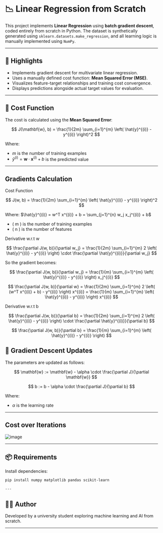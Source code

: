 # 📉 Linear Regression from Scratch

This project implements **Linear Regression** using **batch gradient descent**, coded entirely from scratch in Python. The dataset is synthetically generated using `sklearn.datasets.make_regression`, and all learning logic is manually implemented using `NumPy`.

---

## 🚀 Highlights

- Implements gradient descent for multivariate linear regression.
- Uses a manually defined cost function: **Mean Squared Error (MSE)**.
- Visualizes feature-target relationships and training cost convergence.
- Displays predictions alongside actual target values for evaluation.

---

## 📐 Cost Function

The cost is calculated using the **Mean Squared Error**:

$$
J(\mathbf{w}, b) = \frac{1}{2m} \sum_{i=1}^{m} \left( \hat{y}^{(i)} - y^{(i)} \right)^2
$$

Where:
- $m$ is the number of training examples  
- $\hat{y}^{(i)} = \mathbf{w} \cdot \mathbf{x}^{(i)} + b$ is the predicted value

---

## Gradients Calculation
Cost Function

$$
J(w, b) = \frac{1}{2m} \sum_{i=1}^{m} \left( \hat{y}^{(i)} - y^{(i)} \right)^2
$$

Where:
$\hat{y}^{(i)} = w^T x^{(i)} + b = \sum_{j=1}^{n} w_j x_j^{(i)} + b$
- \( m \) is the number of training examples
- \( n \) is the number of features

Derivative w.r.t w  

$$
\frac{\partial J(w, b)}{\partial w_j} 
= \frac{1}{2m} \sum_{i=1}^{m} 2 \left( \hat{y}^{(i)} - y^{(i)} \right) \cdot \frac{\partial \hat{y}^{(i)}}{\partial w_j}
$$

So the gradient becomes:

$$
\frac{\partial J(w, b)}{\partial w_j} = \frac{1}{m} \sum_{i=1}^{m} \left( \hat{y}^{(i)} - y^{(i)} \right) x_j^{(i)}
$$

$$
\frac{\partial J(w, b)}{\partial w} 
= \frac{1}{2m} \sum_{i=1}^{m} 2 \left( (w^T x^{(i)} + b) - y^{(i)} \right) x^{(i)}
= \frac{1}{m} \sum_{i=1}^{m} \left( \hat{y}^{(i)} - y^{(i)} \right) x^{(i)}
$$

Derivative w.r.t b  

$$
\frac{\partial J(w, b)}{\partial b} 
= \frac{1}{2m} \sum_{i=1}^{m} 2 \left( \hat{y}^{(i)} - y^{(i)} \right) \cdot \frac{\partial \hat{y}^{(i)}}{\partial b}
$$

$$
\frac{\partial J(w, b)}{\partial b} = \frac{1}{m} \sum_{i=1}^{m} \left( \hat{y}^{(i)} - y^{(i)} \right)
$$


## 🔁 Gradient Descent Updates

The parameters are updated as follows:

$$
\mathbf{w} := \mathbf{w} - \alpha \cdot \frac{\partial J}{\partial \mathbf{w}}
$$

$$
b := b - \alpha \cdot \frac{\partial J}{\partial b}
$$

Where:
- $\alpha$ is the learning rate

---

## Cost over Iterations
![image](https://github.com/user-attachments/assets/42e51397-acf6-475d-b838-b3dc7bde6df3)

---


## 📦 Requirements

Install dependencies:

```bash
pip install numpy matplotlib pandas scikit-learn

---
```

## 👨‍💻 Author

Developed by a university student exploring machine learning and AI from scratch.

---
